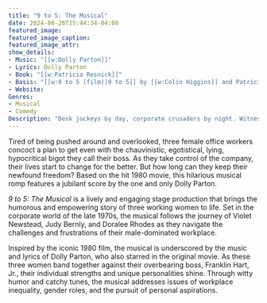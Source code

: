 ```yaml
---
title: "9 to 5: The Musical"
date: 2024-06-26T15:44:34-04:00
featured_image:
featured_image_caption: 
featured_image_attr:
show_details: 
- Music: "[[w:Dolly Parton]]"
- Lyrics: Dolly Parton
- Book: "[[w:Patricia Resnick]]"
- Basis: "[[w:9 to 5 (film)|9 to 5]] by [[w:Colin Higgins]] and Patricia Resnick"
- Website: 
Genres:
- Musical
- Comedy
Description: "Desk jockeys by day, corporate crusaders by night. Witness Dolly Parton's iconic score fuel a spirited revolt against office tyranny."
---
```

Tired of being pushed around and overlooked, three female office workers concoct a plan to get even with the chauvinistic, egotistical, lying, hypocritical bigot they call their boss. As they take control of the company, their lives start to change for the better. But how long can they keep their newfound freedom? Based on the hit 1980 movie, this hilarious musical romp features a jubilant score by the one and only Dolly Parton.

*9 to 5: The Musical* is a lively and engaging stage production that brings the humorous and empowering story of three working women to life. Set in the corporate world of the late 1970s, the musical follows the journey of Violet Newstead, Judy Bernly, and Doralee Rhodes as they navigate the challenges and frustrations of their male-dominated workplace.

Inspired by the iconic 1980 film, the musical is underscored by the music and lyrics of Dolly Parton, who also starred in the original movie. As these three women band together against their overbearing boss, Franklin Hart, Jr., their individual strengths and unique personalities shine. Through witty humor and catchy tunes, the musical addresses issues of workplace inequality, gender roles, and the pursuit of personal aspirations.
